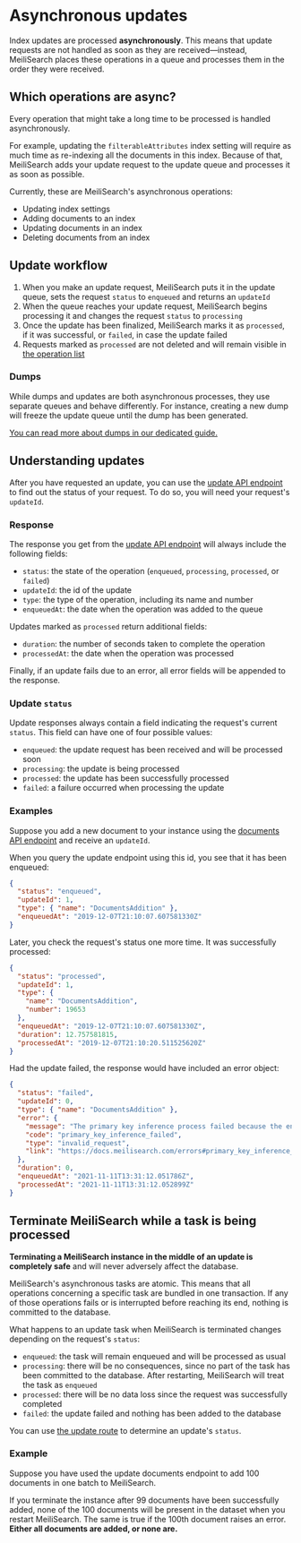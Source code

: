 # Asynchronous updates

Index updates are processed **asynchronously**. This means that update requests are not handled as soon as they are received—instead, MeiliSearch places these operations in a queue and processes them in the order they were received.

## Which operations are async?

Every operation that might take a long time to be processed is handled asynchronously.

For example, updating the `filterableAttributes` index setting will require as much time as re-indexing all the documents in this index. Because of that, MeiliSearch adds your update request to the update queue and processes it as soon as possible.

Currently, these are MeiliSearch's asynchronous operations:

- Updating index settings
- Adding documents to an index
- Updating documents in an index
- Deleting documents from an index

## Update workflow

1. When you make an update request, MeiliSearch puts it in the update queue, sets the request `status` to `enqueued` and returns an `updateId`
2. When the queue reaches your update request, MeiliSearch begins processing it and changes the request `status` to `processing`
3. Once the update has been finalized, MeiliSearch marks it as `processed`, if it was successful, or `failed`, in case the update failed
4. Requests marked as `processed` are not deleted and will remain visible in [the operation list](/reference/api/updates.md#get-all-update-status)

### Dumps

While dumps and updates are both asynchronous processes, they use separate queues and behave differently. For instance, creating a new dump will freeze the update queue until the dump has been generated.

[You can read more about dumps in our dedicated guide.](/learn/advanced/dumps.md)

## Understanding updates

After you have requested an update, you can use the [update API endpoint](/reference/api/updates.md) to find out the status of your request. To do so, you will need your request's `updateId`.

### Response

The response you get from the [update API endpoint](/reference/api/updates.md) will always include the following fields:

- `status`: the state of the operation (`enqueued`, `processing`, `processed`, or `failed`)
- `updateId`: the id of the update
- `type`: the type of the operation, including its name and number
- `enqueuedAt`: the date when the operation was added to the queue

Updates marked as `processed` return additional fields:

- `duration`: the number of seconds taken to complete the operation
- `processedAt`: the date when the operation was processed

Finally, if an update fails due to an error, all error fields will be appended to the response.

### Update `status`

Update responses always contain a field indicating the request's current `status`. This field can have one of four possible values:

- `enqueued`: the update request has been received and will be processed soon
- `processing`: the update is being processed
- `processed`: the update has been successfully processed
- `failed`: a failure occurred when processing the update

### Examples

Suppose you add a new document to your instance using the [documents API endpoint](/reference/api/documents.md#add-or-replace-documents) and receive an `updateId`.

When you query the update endpoint using this id, you see that it has been enqueued:

```json
{
  "status": "enqueued",
  "updateId": 1,
  "type": { "name": "DocumentsAddition" },
  "enqueuedAt": "2019-12-07T21:10:07.607581330Z"
}
```

Later, you check the request's status one more time. It was successfully processed:

```json
{
  "status": "processed",
  "updateId": 1,
  "type": {
    "name": "DocumentsAddition",
    "number": 19653
  },
  "enqueuedAt": "2019-12-07T21:10:07.607581330Z",
  "duration": 12.757581815,
  "processedAt": "2019-12-07T21:10:20.511525620Z"
}
```

Had the update failed, the response would have included an error object:

```json
{
  "status": "failed",
  "updateId": 0,
  "type": { "name": "DocumentsAddition" },
  "error": {
    "message": "The primary key inference process failed because the engine did not find any fields containing `id` substring in their name. If your document identifier does not contain any `id` substring, you can set the primary key of the index.",
    "code": "primary_key_inference_failed",
    "type": "invalid_request",
    "link": "https://docs.meilisearch.com/errors#primary_key_inference_failed"
  },
  "duration": 0,
  "enqueuedAt": "2021-11-11T13:31:12.051786Z",
  "processedAt": "2021-11-11T13:31:12.052899Z"
}
```

## Terminate MeiliSearch while a task is being processed

**Terminating a MeiliSearch instance in the middle of an update is completely safe** and will never adversely affect the database.

MeiliSearch's asynchronous tasks are atomic. This means that all operations concerning a specific task are bundled in one transaction. If any of those operations fails or is interrupted before reaching its end, nothing is committed to the database.

What happens to an update task when MeiliSearch is terminated changes depending on the request's `status`:

- `enqueued`: the task will remain enqueued and will be processed as usual
- `processing`: there will be no consequences, since no part of the task has been committed to the database. After restarting, MeiliSearch will treat the task as `enqueued`
- `processed`: there will be no data loss since the request was successfully completed
- `failed`: the update failed and nothing has been added to the database

You can use [the update route](/reference/api/updates.md) to determine an update's `status`.

### Example

Suppose you have used the update documents endpoint to add 100 documents in one batch to MeiliSearch.

If you terminate the instance after 99 documents have been successfully added, none of the 100 documents will be present in the dataset when you restart MeiliSearch. The same is true if the 100th document raises an error. **Either all documents are added, or none are.**
